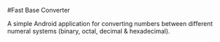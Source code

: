 #Fast Base Converter

A simple Android application for converting numbers between different numeral systems (binary, octal, decimal & hexadecimal).
